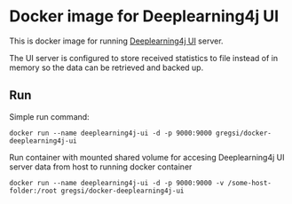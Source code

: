 # Docker image for Deeplearning4j UI

This is docker image for running [Deeplearning4j UI](https://deeplearning4j.org/visualization#ui) server. 

The UI server is configured to store received statistics to file instead of in memory so the data can be retrieved and backed up.

## Run
Simple run command:
```
docker run --name deeplearning4j-ui -d -p 9000:9000 gregsi/docker-deeplearning4j-ui
```

Run container with mounted shared volume for accesing Deeplearning4j UI server data from host to running docker container 
```
docker run --name deeplearning4j-ui -d -p 9000:9000 -v /some-host-folder:/root gregsi/docker-deeplearning4j-ui
```